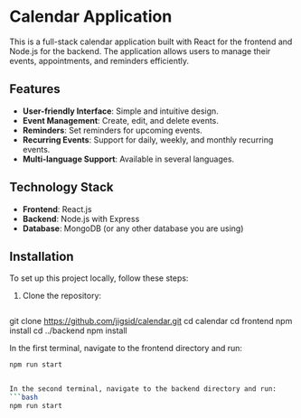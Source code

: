 # Calendar Application

This is a full-stack calendar application built with React for the frontend and Node.js for the backend. The application allows users to manage their events, appointments, and reminders efficiently.

## Features

- **User-friendly Interface**: Simple and intuitive design.
- **Event Management**: Create, edit, and delete events.
- **Reminders**: Set reminders for upcoming events.
- **Recurring Events**: Support for daily, weekly, and monthly recurring events.
- **Multi-language Support**: Available in several languages.

## Technology Stack

- **Frontend**: React.js
- **Backend**: Node.js with Express
- **Database**: MongoDB (or any other database you are using)

## Installation

To set up this project locally, follow these steps:

1. Clone the repository:
   ```shell
  git clone https://github.com/jigsid/calendar.git
  cd calendar
  cd frontend
  npm install
  cd ../backend
  npm install

In the first terminal, navigate to the frontend directory and run:
```bash
npm run start


In the second terminal, navigate to the backend directory and run:
```bash
npm run start
